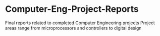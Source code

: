 # Computer-Eng-Project-Reports
Final reports related to completed Computer Engineering projects
Project areas range from microprocessors and controllers to digital design
